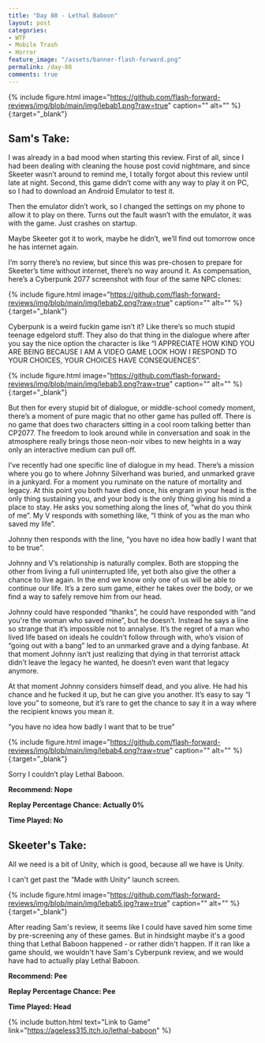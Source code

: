 ```yaml
---
title: "Day 88 - Lethal Baboon"
layout: post
categories:
- WTF
- Mobile Trash
- Horror
feature_image: "/assets/banner-flash-forward.png"
permalink: /day-88
comments: true
---
```


{% include figure.html image="https://github.com/flash-forward-reviews/img/blob/main/img/lebab1.png?raw=true" caption="" alt="" %}{:target="_blank"}

## Sam's Take:

I was already in a bad mood when starting this review. First of all, since I had been dealing with cleaning the house post covid nightmare, and since Skeeter wasn’t around to remind me, I totally forgot about this review until late at night. Second, this game didn’t come with any way to play it on PC, so I had to download an Android Emulator to test it.

Then the emulator didn’t work, so I changed the settings on my phone to allow it to play on there. Turns out the fault wasn’t with the emulator, it was with the game. Just crashes on startup.

Maybe Skeeter got it to work, maybe he didn’t, we’ll find out tomorrow once he has internet again.

I’m sorry there’s no review, but since this was pre-chosen to prepare for Skeeter’s time without internet, there’s no way around it. As compensation, here’s a Cyberpunk 2077 screenshot with four of the same NPC clones:

{% include figure.html image="https://github.com/flash-forward-reviews/img/blob/main/img/lebab2.png?raw=true" caption="" alt="" %}{:target="_blank"}

Cyberpunk is a weird fuckin game isn’t it? Like there’s so much stupid teenage edgelord stuff. They also do that thing in the dialogue where after you say the nice option the character is like “I APPRECIATE HOW KIND YOU ARE BEING BECAUSE I AM A VIDEO GAME LOOK HOW I RESPOND TO YOUR CHOICES, YOUR CHOICES HAVE CONSEQUENCES”. 

{% include figure.html image="https://github.com/flash-forward-reviews/img/blob/main/img/lebab3.png?raw=true" caption="" alt="" %}{:target="_blank"}

But then for every stupid bit of dialogue, or middle-school comedy moment, there’s a moment of pure magic that no other game has pulled off. There is no game that does two characters sitting in a cool room talking better than CP2077. The freedom to look around while in conversation and soak in the atmosphere really brings those neon-noir vibes to new heights in a way only an interactive medium can pull off.

I’ve recently had one specific line of dialogue in my head. There’s a mission where you go to where Johnny Silverhand was buried, and unmarked grave in a junkyard. For a moment you ruminate on the nature of mortality and legacy. At this point you both have died once, his engram in your head is the only thing sustaining you, and your body is the only thing giving his mind a place to stay. He asks you something along the lines of, “what do you think of me”. My V responds with something like, “I think of you as the man who saved my life”.

Johnny then responds with the line, “you have no idea how badly I want that to be true”.

Johnny and V’s relationship is naturally complex. Both are stopping the other from living a full uninterrupted life, yet both also give the other a chance to live again. In the end we know only one of us will be able to continue our life. It’s a zero sum game, either he takes over the body, or we find a way to safely remove him from our head.

Johnny could have responded “thanks”, he could have responded with “and you're the woman who saved mine”, but he doesn’t. Instead he says a line so strange that it’s impossible not to annalyse. It’s the regret of a man who lived life based on ideals he couldn’t follow through with, who’s vision of “going out with a bang” led to an unmarked grave and a dying fanbase. At that moment Johnny isn’t just realizing that dying in that terrorist attack didn’t leave the legacy he wanted, he doesn’t even want that legacy anymore.

At that moment Johnny considers himself dead, and you alive. He had his chance and he fucked it up, but he can give you another. It’s easy to say “I love you” to someone, but it’s rare to get the chance to say it in a way where the recipient knows you mean it. 

“you have no idea how badly I want that to be true”

{% include figure.html image="https://github.com/flash-forward-reviews/img/blob/main/img/lebab4.png?raw=true" caption="" alt="" %}{:target="_blank"}

Sorry I couldn’t play Lethal Baboon.

**Recommend: Nope**

**Replay Percentage Chance: Actually 0%**

**Time Played: No**

## Skeeter's Take:

All we need is a bit of Unity, which is good, because all we have is Unity.

I can't get past the “Made with Unity“ launch screen.

{% include figure.html image="https://github.com/flash-forward-reviews/img/blob/main/img/lebab5.jpg?raw=true" caption="" alt="" %}{:target="_blank"}

After reading Sam's review, it seems like I could have saved him some time by pre-screening any of these games. But in hindsight maybe it's a good thing that Lethal Baboon happened - or rather didn't happen. If it ran like a game should, we wouldn't have Sam's Cyberpunk review, and we would have had to actually play Lethal Baboon.

**Recommend: Pee** 

**Replay Percentage Chance: Pee**

**Time Played: Head**

{% include button.html text="Link to Game" link="https://ageless315.itch.io/lethal-baboon" %}